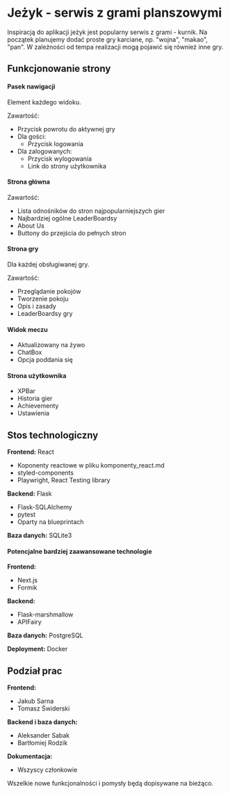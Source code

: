 # Jeżyk - serwis z grami planszowymi

Inspiracją do aplikacji jeżyk jest popularny serwis z grami - kurnik. Na początek planujemy dodać proste gry karciane, np. "wojna", "makao", "pan". W zależności od tempa realizacji mogą pojawić się również inne gry.

## Funkcjonowanie strony

#### Pasek nawigacji
Element każdego widoku.

Zawartość:
  - Przycisk powrotu do aktywnej gry
  - Dla gości:
    - Przycisk logowania
  - Dla zalogowanych:
    - Przycisk wylogowania
    - Link do strony użytkownika

#### Strona główna
Zawartość:
  - Lista odnośników do stron najpopularniejszych gier
  - Najbardziej ogólne LeaderBoardsy
  - About Us
  - Buttony do przejścia do pełnych stron

#### Strona gry
Dla każdej obsługiwanej gry.

Zawartość:
  - Przeglądanie pokojów
  - Tworzenie pokoju
  - Opis i zasady
  - LeaderBoardsy gry

#### Widok meczu
  - Aktualizowany na żywo
  - ChatBox
  - Opcja poddania się

#### Strona użytkownika
  - XPBar
  - Historia gier
  - Achievementy
  - Ustawienia

## Stos technologiczny
**Frontend:** React
  - Koponenty reactowe w pliku komponenty_react.md
  - styled-components
  - Playwright, React Testing library

**Backend:** Flask
  - Flask-SQLAlchemy
  - pytest
  - Oparty na blueprintach

**Baza danych:** SQLite3

#### Potencjalne bardziej zaawansowane technologie
**Frontend:**
  - Next.js
  - Formik

**Backend:**
  - Flask-marshmallow
  - APIFairy

**Baza danych:** PostgreSQL

**Deployment:** Docker

## Podział prac
**Frontend:**
  - Jakub Sarna
  - Tomasz Świderski

**Backend i baza danych:**
  - Aleksander Sabak
  - Bartłomiej Rodzik

**Dokumentacja:**
  - Wszyscy członkowie

Wszelkie nowe funkcjonalności i pomysły będą dopisywane na bieżąco.